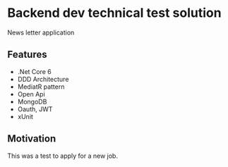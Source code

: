 # Backend dev technical test solution

News letter application

## Features

- .Net Core 6
- DDD Architecture
- MediatR pattern
- Open Api
- MongoDB
- Oauth, JWT
- xUnit

## Motivation

This was a test to apply for a new job.
